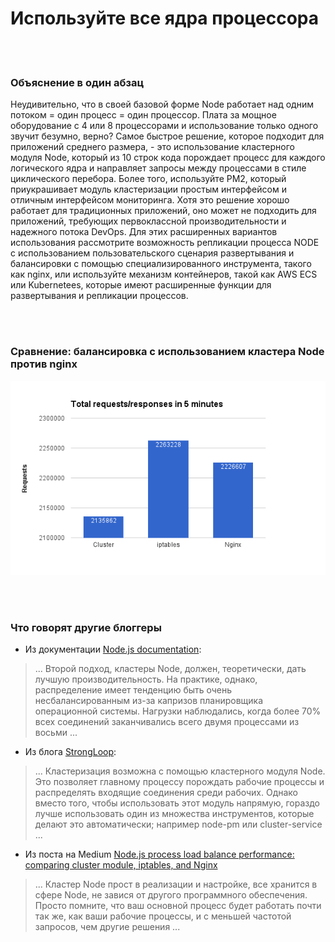 # Используйте все ядра процессора

<br/><br/>

### Объяснение в один абзац

Неудивительно, что в своей базовой форме Node работает над одним потоком = один процесс = один процессор. Плата за мощное оборудование с 4 или 8 процессорами и использование только одного звучит безумно, верно? Самое быстрое решение, которое подходит для приложений среднего размера, - это использование кластерного модуля Node, который из 10 строк кода порождает процесс для каждого логического ядра и направляет запросы между процессами в стиле циклического перебора. Более того, используйте PM2, который приукрашивает модуль кластеризации простым интерфейсом и отличным интерфейсом мониторинга. Хотя это решение хорошо работает для традиционных приложений, оно может не подходить для приложений, требующих первоклассной производительности и надежного потока DevOps. Для этих расширенных вариантов использования рассмотрите возможность репликации процесса NODE с использованием пользовательского сценария развертывания и балансировки с помощью специализированного инструмента, такого как nginx, или используйте механизм контейнеров, такой как AWS ECS или Kubernetees, которые имеют расширенные функции для развертывания и репликации процессов.

<br/><br/>

### Сравнение: балансировка с использованием кластера Node против nginx

![Balancing using Node’s cluster vs nginx](../../assets/images/utilizecpucores1.png "Balancing using Node’s cluster vs nginx")

<br/><br/>

### Что говорят другие блоггеры

* Из документации [Node.js documentation](https://nodejs.org/api/cluster.html#cluster_how_it_works):
> ... Второй подход, кластеры Node, должен, теоретически, дать лучшую производительность. На практике, однако, распределение имеет тенденцию быть очень несбалансированным из-за капризов планировщика операционной системы. Нагрузки наблюдались, когда более 70% всех соединений заканчивались всего двумя процессами из восьми ...

* Из блога [StrongLoop](https://strongloop.com/strongblog/best-practices-for-express-in-production-part-two-performance-and-reliability/):
> ... Кластеризация возможна с помощью кластерного модуля Node. Это позволяет главному процессу порождать рабочие процессы и распределять входящие соединения среди рабочих. Однако вместо того, чтобы использовать этот модуль напрямую, гораздо лучше использовать один из множества инструментов, которые делают это автоматически; например node-pm или cluster-service ...

* Из поста на Medium [Node.js process load balance performance: comparing cluster module, iptables, and Nginx](https://medium.com/@fermads/node-js-process-load-balancing-comparing-cluster-iptables-and-nginx-6746aaf38272)
> ... Кластер Node прост в реализации и настройке, все хранится в сфере Node, не завися от другого программного обеспечения. Просто помните, что ваш основной процесс будет работать почти так же, как ваши рабочие процессы, и с меньшей частотой запросов, чем другие решения ...
